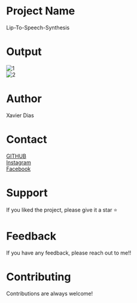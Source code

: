 # Project Name 
Lip-To-Speech-Synthesis



# Output 
![1](https://user-images.githubusercontent.com/93143666/192133355-07e3ea30-6e43-4397-8563-6d901615cb88.gif)<br/>
![2](https://user-images.githubusercontent.com/93143666/192133363-b4672e39-f120-421d-b3d3-4b0f904b5d7a.gif)


# Author 
Xavier Dias


# Contact 
[GITHUB](https://github.com/Xavi007)<br/>
[Instagram](https://www.instagram.com/xavierdias07/)<br/>
[Facebook](https://www.facebook.com/profile.php?id=100017097121241)<br/>


# Support 
If you liked the project, please give it a star ⭐

# Feedback 
If you have any feedback, please reach out to me!!

# Contributing 
Contributions are always welcome!



